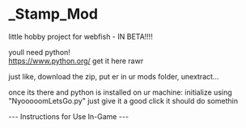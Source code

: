 # _Stamp_Mod
little hobby project for webfish - IN BETA!!!!

youll need python!  
https://www.python.org/
get it here rawr

just like, download the zip, put er in ur mods folder, unextract...

once its there and python is installed on ur machine:
initialize using "NyooooomLetsGo.py"
just give it a good click it should do somethin

--- Instructions for Use In-Game ---

